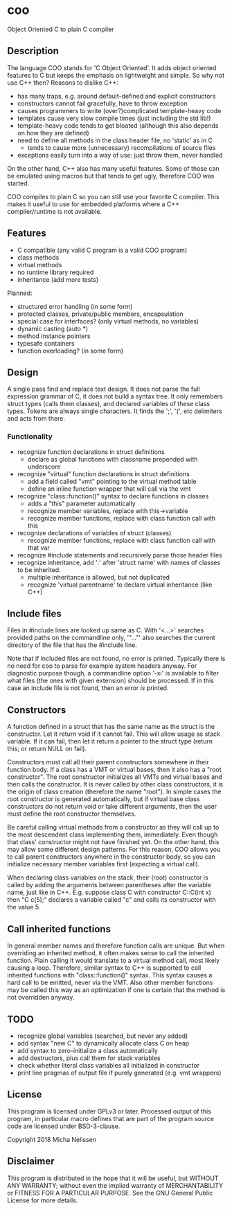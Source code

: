 # coo

Object Oriented C to plain C compiler

## Description

The language COO stands for 'C Object Oriented'. It adds object oriented
features to C but keeps the emphasis on lightweight and simple. So why not use
C++ then? Reasons to dislike C++:

* has many traps, e.g. around default-defined and explicit constructors
* constructors cannot fail gracefully, have to throw exception
* causes programmers to write (over?)complicated template-heavy code
* templates cause very slow compile times (just including the std lib!)
* template-heavy code tends to get bloated (although this also depends on how
  they are defined)
* need to define all methods in the class header file, no 'static' as in C
  * tends to cause more (unnecessary) recompilations of source files
* exceptions easily turn into a way of use: just throw them, never handled

On the other hand, C++ also has many useful features. Some of those can be
emulated using macros but that tends to get ugly, therefore COO was started.

COO compiles to plain C so you can still use your favorite C compiler. This
makes it useful to use for embedded platforms where a C++ compiler/runtime is
not available.

## Features

* C compatible (any valid C program is a valid COO program)
* class methods
* virtual methods
* no runtime library required
* inheritance (add more tests)

Planned:

* structured error handling (in some form)
* protected classes, private/public members, encapsulation
* special case for interfaces? (only virtual methods, no variables)
* dynamic casting (auto *)
* method instance pointers
* typesafe containers
* function overloading? (in some form)

## Design

A single pass find and replace text design. It does not parse the full
expression grammar of C, it does not build a syntax tree. It only remembers
struct types (calls them classes), and declared variables of these class types.
Tokens are always single characters. It finds the ';', '{', etc delimiters and
acts from there.

### Functionality

* recognize function declarations in struct definitions
  * declare as global functions with classname prepended with underscore
* recognize "virtual" function declarations in struct definitions
  * add a field called "vmt" pointing to the virtual method table
  * define an inline function wrapper that will call via the vmt
* recognize "class::function()" syntax to declare functions in classes
  * adds a "this" parameter automatically
  * recognize member variables, replace with this-\>variable
  * recognize member functions, replace with class function call with this
* recognize declarations of variables of struct (classes)
  * recognize member functions, replace with class function call with that var
* recognize #include statements and recursively parse those header files
* recognize inheritance, add ':' after 'struct name' with names of classes
  to be inherited.
  * multiple inheritance is allowed, but not duplicated
  * recognize 'virtual parentname' to declare virtual inheritance (like C++)

## Include files

Files in #include lines are looked up same as C. With '<...>' searches provided
paths on the commandline only, '"..."' also searches the current directory of
the file that has the #include line.

Note that if included files are not found, no error is printed. Typically
there is no need for coo to parse for example system headers anyway. For
diagnostic purpose though, a commandline option '-xi' is available to filter
what files (the ones with given extension) should be processed. If in this case
an include file is not found, then an error _is_ printed.

## Constructors

A function defined in a struct that has the same name as the struct is the
constructor. Let it return void if it cannot fail. This will allow usage as
stack variable. If it can fail, then let it return a pointer to the struct
type (return this; or return NULL on fail).

Constructors must call all their parent constructors somewhere in their
function body. If a class has a VMT or virtual bases, then it also has a
"root constructor". The root constructor initializes all VMTs and virtual
bases and then calls the constructor. It is never called by other class
constructors, it is the origin of class creation (therefore the name
"root"). In simple cases the root constructor is generated automatically,
but if virtual base class constructors do not return void or take different
arguments, then the user must define the root constructor themselves.

Be careful calling virtual methods from a constructor as they will call
up to the most descendent class implementing them, immediately. Even though
that class' constructor might not have finished yet. On the other hand,
this may allow some different design patterns. For this reason, COO allows
you to call parent constructors anywhere in the constructor body, so you
can initialize necessary member variables first (expecting a virtual call).

When declaring class variables on the stack, their (root) constructor is
called by adding the arguments between parentheses after the variable name,
just like in C++. E.g. suppose class C with constructor C::C(int x) then
"C c(5);" declares a variable called "c" and calls its constructor with the
value 5.

## Call inherited functions

In general member names and therefore function calls are unique. But when
overriding an inherited method, it often makes sense to call the inherited
function. Plain calling it would translate to a virtual method call, most
likely causing a loop. Therefore, similar syntax to C++ is supported to
call inherited functions with "class::function()" syntax. This syntax
causes a hard call to be emitted, never via the VMT. Also other member
functions may be called this way as an optimization if one is certain
that the method is not overridden anyway.

## TODO

* recognize global variables (searched, but never any added)
* add syntax "new C" to dynamically allocate class C on heap
* add syntax to zero-initialize a class automatically
* add destructors, plus call them for stack variables
* check whether literal class variables all initialized in constructor
* print line pragmas of output file if purely generated (e.g. vmt wrappers)

## License

This program is licensed under GPLv3 or later. Processed output of this program,
in particular macro defines that are part of the program source code are licensed
under BSD-3-clause.

Copyright 2018 Micha Nelissen

## Disclaimer

This program is distributed in the hope that it will be useful,
but WITHOUT ANY WARRANTY; without even the implied warranty of
MERCHANTABILITY or FITNESS FOR A PARTICULAR PURPOSE.  See the
GNU General Public License for more details.
